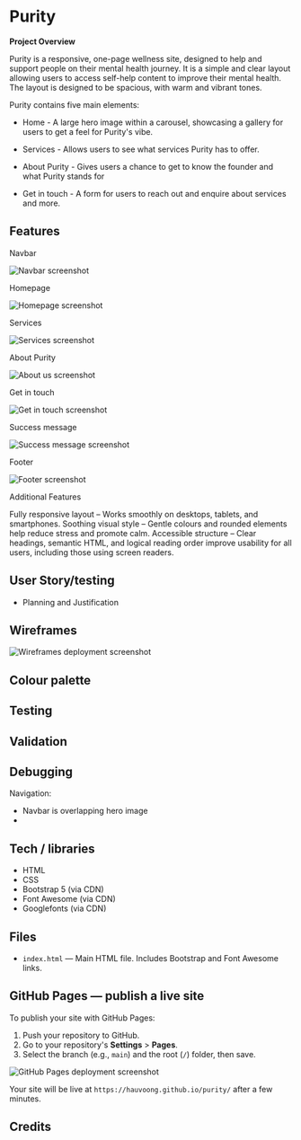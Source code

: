 # Purity
**Project Overview**

Purity is a responsive, one-page wellness site, designed to help and support people on their mental health journey. It is a simple and clear layout allowing users to access self-help content to improve their mental health.
The layout is designed to be spacious, with warm and vibrant tones. 


Purity contains five main elements:

-   Home - A large hero image within a carousel, showcasing a gallery for users to get a feel for Purity's vibe. 

- Services - Allows users to see what services Purity has to offer.

- About Purity - Gives users a chance to get to know the founder and what Purity stands for

- Get in touch - A form for users to reach out and enquire about services and more. 

## Features ##
Navbar

![Navbar screenshot](assets/images/Navbar-ss.png)

Homepage

![Homepage screenshot](assets/images/homepage-ss.png)

Services

![Services screenshot](assets/images/services-ss.png)

About Purity

![About us screenshot](assets/images/about-ss.png)

Get in touch

![Get in touch screenshot](assets/images/contact-ss.png)

Success message

![Success message screenshot](assets/images/success-ss.png)

Footer

![Footer screenshot](assets/images/footer-ss.png)


Additional Features

Fully responsive layout – Works smoothly on desktops, tablets, and smartphones.
Soothing visual style – Gentle colours and rounded elements help reduce stress and promote calm.
Accessible structure – Clear headings, semantic HTML, and logical reading order improve usability for all users, including those using screen readers.

## User Story/testing ##
- Planning and Justification

## Wireframes ##

![Wireframes deployment screenshot](assets/images/purity-wf.png)

## Colour palette ##

## Testing ##

## Validation ##

## Debugging ##

Navigation:
- Navbar is overlapping hero image
- 


## Tech / libraries

- HTML 
- CSS 
- Bootstrap 5 (via CDN)
- Font Awesome (via CDN)
- Googlefonts (via CDN)

## Files ##

- `index.html` — Main HTML file. Includes Bootstrap and Font Awesome links.


## GitHub Pages — publish a live site ##
To publish your site with GitHub Pages:

1. Push your repository to GitHub.
2. Go to your repository's **Settings** > **Pages**.
3. Select the branch (e.g., `main`) and the root (`/`) folder, then save.

![GitHub Pages deployment screenshot](assets/images/github-deployment.png)

Your site will be live at `https://hauvoong.github.io/purity/` after a few minutes.

## Credits ##
